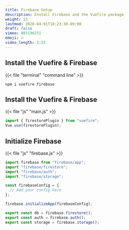 ```yaml
---
title: Firebase Setup
description: Install Firebase and the Vuefire package
weight: 13
lastmod: 2020-04-01T10:23:30-09:00
draft: false
vimeo: 403196231
emoji: 🔥
video_length: 3:25
---
```


## Install the Vuefire & Firebase

{{< file "terminal" "command line" >}}

```text
npm i vuefire firebase
```

## Install the Vuefire & Firebase

{{< file "js" "main.js" >}}

```javascript
import { firestorePlugin } from "vuefire";
Vue.use(firestorePlugin);
```

## Initialize Firebase

{{< file "js" "firebase.js" >}}

```javascript
import firebase from "firebase/app";
import "firebase/firestore";
import "firebase/auth";
import "firebase/storage";

const firebaseConfig = {
  // Add your config here
};

firebase.initializeApp(firebaseConfig);

export const db = firebase.firestore();
export const auth = firebase.auth();
export const storage = firebase.storage();
```
